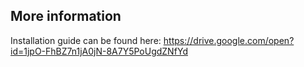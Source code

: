 ## More information

Installation guide can be found here: https://drive.google.com/open?id=1jpO-FhBZ7n1jA0jN-8A7Y5PoUgdZNfYd
